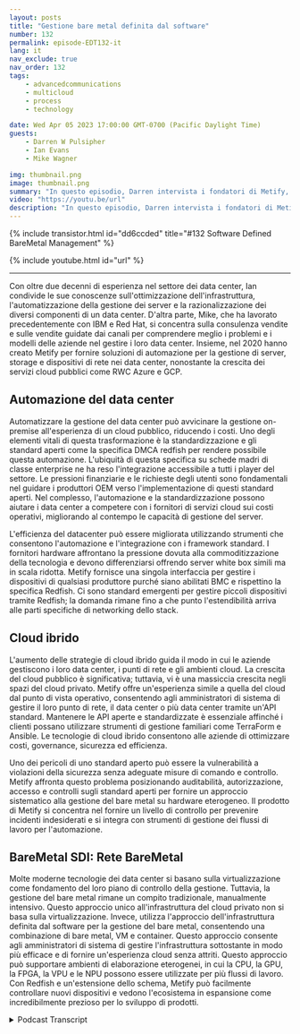 ```yaml
---
layout: posts
title: "Gestione bare metal definita dal software"
number: 132
permalink: episode-EDT132-it
lang: it
nav_exclude: true
nav_order: 132
tags:
    - advancedcommunications
    - multicloud
    - process
    - technology

date: Wed Apr 05 2023 17:00:00 GMT-0700 (Pacific Daylight Time)
guests:
    - Darren W Pulsipher
    - Ian Evans
    - Mike Wagner

img: thumbnail.png
image: thumbnail.png
summary: "In questo episodio, Darren intervista i fondatori di Metify, Ian Evans e Mike Wagner, riguardo al loro approccio unico alla gestione dell'infrastruttura software-defined bare metal utilizzando lo standard Redfish."
video: "https://youtu.be/url"
description: "In questo episodio, Darren intervista i fondatori di Metify, Ian Evans e Mike Wagner, riguardo al loro approccio unico alla gestione dell'infrastruttura software-defined bare metal utilizzando lo standard Redfish."
---
```


<div>
{% include transistor.html id="dd6ccded" title="#132 Software Defined BareMetal Management" %}

{% include youtube.html id="url" %}
</div>

---

Con oltre due decenni di esperienza nel settore dei data center, Ian condivide le sue conoscenze sull'ottimizzazione dell'infrastruttura, l'automatizzazione della gestione dei server e la razionalizzazione dei diversi componenti di un data center. D'altra parte, Mike, che ha lavorato precedentemente con IBM e Red Hat, si concentra sulla consulenza vendite e sulle vendite guidate dai canali per comprendere meglio i problemi e i modelli delle aziende nel gestire i loro data center. Insieme, nel 2020 hanno creato Metify per fornire soluzioni di automazione per la gestione di server, storage e dispositivi di rete nei data center, nonostante la crescita dei servizi cloud pubblici come RWC Azure e GCP.

## Automazione del data center

Automatizzare la gestione del data center può avvicinare la gestione on-premise all'esperienza di un cloud pubblico, riducendo i costi. Uno degli elementi vitali di questa trasformazione è la standardizzazione e gli standard aperti come la specifica DMCA redfish per rendere possibile questa automazione. L'ubiquità di questa specifica su schede madri di classe enterprise ne ha reso l'integrazione accessibile a tutti i player del settore. Le pressioni finanziarie e le richieste degli utenti sono fondamentali nel guidare i produttori OEM verso l'implementazione di questi standard aperti. Nel complesso, l'automazione e la standardizzazione possono aiutare i data center a competere con i fornitori di servizi cloud sui costi operativi, migliorando al contempo le capacità di gestione del server.

L'efficienza del datacenter può essere migliorata utilizzando strumenti che consentono l'automazione e l'integrazione con i framework standard. I fornitori hardware affrontano la pressione dovuta alla commoditizzazione della tecnologia e devono differenziarsi offrendo server white box simili ma in scala ridotta. Metify fornisce una singola interfaccia per gestire i dispositivi di qualsiasi produttore purché siano abilitati BMC e rispettino la specifica Redfish. Ci sono standard emergenti per gestire piccoli dispositivi tramite Redfish; la domanda rimane fino a che punto l'estendibilità arriva alle parti specifiche di networking dello stack.

## Cloud ibrido

L'aumento delle strategie di cloud ibrido guida il modo in cui le aziende gestiscono i loro data center, i punti di rete e gli ambienti cloud. La crescita del cloud pubblico è significativa; tuttavia, vi è una massiccia crescita negli spazi del cloud privato. Metify offre un'esperienza simile a quella del cloud dal punto di vista operativo, consentendo agli amministratori di sistema di gestire il loro punto di rete, il data center o più data center tramite un'API standard. Mantenere le API aperte e standardizzate è essenziale affinché i clienti possano utilizzare strumenti di gestione familiari come TerraForm e Ansible. Le tecnologie di cloud ibrido consentono alle aziende di ottimizzare costi, governance, sicurezza ed efficienza.

Uno dei pericoli di uno standard aperto può essere la vulnerabilità a violazioni della sicurezza senza adeguate misure di comando e controllo. Metify affronta questo problema posizionando auditabilità, autorizzazione, accesso e controlli sugli standard aperti per fornire un approccio sistematico alla gestione del bare metal su hardware eterogeneo. Il prodotto di Metify si concentra nel fornire un livello di controllo per prevenire incidenti indesiderati e si integra con strumenti di gestione dei flussi di lavoro per l'automazione.

## BareMetal SDI: Rete BareMetal

Molte moderne tecnologie dei data center si basano sulla virtualizzazione come fondamento del loro piano di controllo della gestione. Tuttavia, la gestione del bare metal rimane un compito tradizionale, manualmente intensivo. Questo approccio unico all'infrastruttura del cloud privato non si basa sulla virtualizzazione. Invece, utilizza l'approccio dell'infrastruttura definita dal software per la gestione del bare metal, consentendo una combinazione di bare metal, VM e container. Questo approccio consente agli amministratori di sistema di gestire l'infrastruttura sottostante in modo più efficace e di fornire un'esperienza cloud senza attriti. Questo approccio può supportare ambienti di elaborazione eterogenei, in cui la CPU, la GPU, la FPGA, la VPU e le NPU possono essere utilizzate per più flussi di lavoro. Con Redfish e un'estensione dello schema, Metify può facilmente controllare nuovi dispositivi e vedono l'ecosistema in espansione come incredibilmente prezioso per lo sviluppo di prodotti.



<details>
<summary> Podcast Transcript </summary>

<p></p>

</details>
